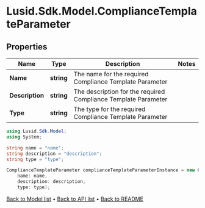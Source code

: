 # Lusid.Sdk.Model.ComplianceTemplateParameter

## Properties

Name | Type | Description | Notes
------------ | ------------- | ------------- | -------------
**Name** | **string** | The name for the required Compliance Template Parameter | 
**Description** | **string** | The description for the required Compliance Template Parameter | 
**Type** | **string** | The type for the required Compliance Template Parameter | 

```csharp
using Lusid.Sdk.Model;
using System;

string name = "name";
string description = "description";
string type = "type";

ComplianceTemplateParameter complianceTemplateParameterInstance = new ComplianceTemplateParameter(
    name: name,
    description: description,
    type: type);
```

[Back to Model list](../README.md#documentation-for-models) &#8226; [Back to API list](../README.md#documentation-for-api-endpoints) &#8226; [Back to README](../README.md)
